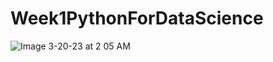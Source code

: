 # Week1PythonForDataScience



![Image 3-20-23 at 2 05 AM](https://user-images.githubusercontent.com/70730021/226260145-c61ebe13-47a0-4a12-957f-8cb7ac69a61b.jpeg)
